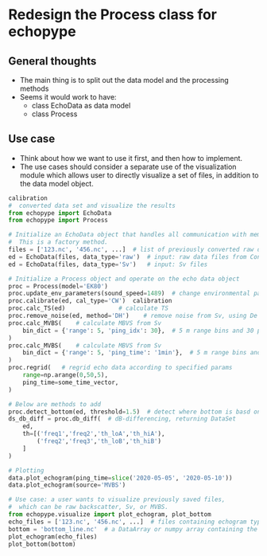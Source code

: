 # Redesign the Process class for echopype

## General thoughts
- The main thing is to split out the data model and the processing methods
- Seems it would work to have:
    - class EchoData as data model
    - class Process

## Use case
- Think about how we want to use it first, and then how to implement.
- The use cases should consider a separate use of the visualization module which allows user to directly visualize a set of files, in addition to the data model object.

```python
calibration
#  converted data set and visualize the results
from echopype import EchoData
from echopype import Process

# Initialize an EchoData object that handles all communication with memory or storage
#  This is a factory method.
files = ['123.nc', '456.nc', ...]  # list of previously converted raw data files
ed = EchoData(files, data_type='raw')  # input: raw data files from Convert
ed = EchoData(files, data_type='Sv')   # input: Sv files

# Initialize a Process object and operate on the echo data object
proc = Process(model='EK80')
proc.update_env_parameters(sound_speed=1489)  # change environmental parameters
proc.calibrate(ed, cal_type='CW')  calibration
proc.calc_TS(ed)               # calculate TS
proc.remove_noise(ed, method='DH')    # remove noise from Sv, using De Robertis & Higginbottom
proc.calc_MVBS(    # calculate MBVS from Sv
    bin_dict = {'range': 5, 'ping_idx': 30},  # 5 m range bins and 30 ping bins
)               
proc.calc_MVBS(    # calculate MBVS from Sv
    bin_dict = {'range': 5, 'ping_time': '1min'},  # 5 m range bins and 1 min ping_time bins
)               
proc.regrid(   # regrid echo data according to specified params
    range=np.arange(0,50,5), 
    ping_time=some_time_vector,
)

# Below are methods to add
proc.detect_bottom(ed, threshold=1.5)  # detect where bottom is basd on ping-by-ping Sv
ds_db_diff = proc.db_diff(  # dB-differencing, returning DataSet
    ed, 
    th=[('freq1','freq2','th_loA','th_hiA'), 
        ('freq2','freq3','th_loB','th_hiB')
    ]
)

# Plotting
data.plot_echogram(ping_time=slice('2020-05-05', '2020-05-10'))
data.plot_echogram(source='MVBS')
```

```python
# Use case: a user wants to visualize previously saved files, 
#  which can be raw backscatter, Sv, or MVBS.
from echopype.visualize import plot_echogram, plot_bottom
echo_files = ['123.nc', '456.nc', ...]  # files containing echogram type of data to be plotted
bottom = 'bottom_line.nc'  # a DataArray or numpy array containing the bottom line
plot_echogram(echo_files)
plot_bottom(bottom)
```
